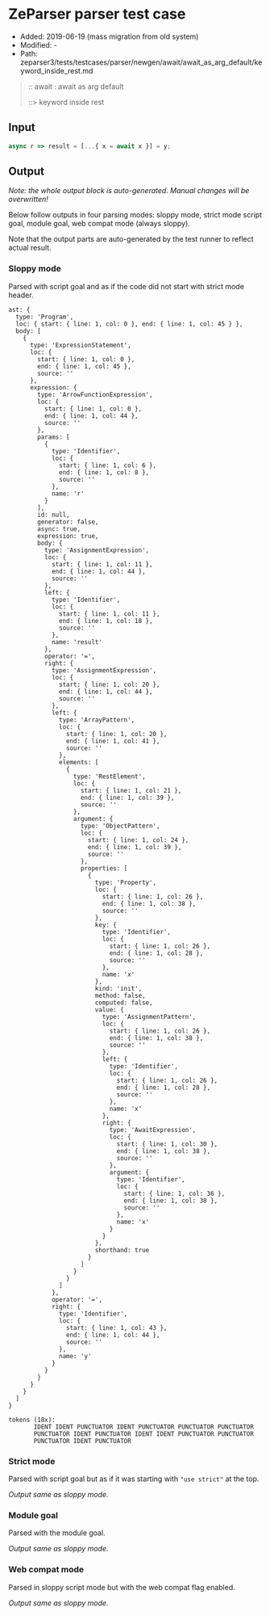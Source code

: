 # ZeParser parser test case

- Added: 2019-06-19 (mass migration from old system)
- Modified: -
- Path: zeparser3/tests/testcases/parser/newgen/await/await_as_arg_default/keyword_inside_rest.md

> :: await : await as arg default
>
> ::> keyword inside rest

## Input

`````js
async r => result = [...{ x = await x }] = y;
`````

## Output

_Note: the whole output block is auto-generated. Manual changes will be overwritten!_

Below follow outputs in four parsing modes: sloppy mode, strict mode script goal, module goal, web compat mode (always sloppy).

Note that the output parts are auto-generated by the test runner to reflect actual result.

### Sloppy mode

Parsed with script goal and as if the code did not start with strict mode header.

`````
ast: {
  type: 'Program',
  loc: { start: { line: 1, col: 0 }, end: { line: 1, col: 45 } },
  body: [
    {
      type: 'ExpressionStatement',
      loc: {
        start: { line: 1, col: 0 },
        end: { line: 1, col: 45 },
        source: ''
      },
      expression: {
        type: 'ArrowFunctionExpression',
        loc: {
          start: { line: 1, col: 0 },
          end: { line: 1, col: 44 },
          source: ''
        },
        params: [
          {
            type: 'Identifier',
            loc: {
              start: { line: 1, col: 6 },
              end: { line: 1, col: 8 },
              source: ''
            },
            name: 'r'
          }
        ],
        id: null,
        generator: false,
        async: true,
        expression: true,
        body: {
          type: 'AssignmentExpression',
          loc: {
            start: { line: 1, col: 11 },
            end: { line: 1, col: 44 },
            source: ''
          },
          left: {
            type: 'Identifier',
            loc: {
              start: { line: 1, col: 11 },
              end: { line: 1, col: 18 },
              source: ''
            },
            name: 'result'
          },
          operator: '=',
          right: {
            type: 'AssignmentExpression',
            loc: {
              start: { line: 1, col: 20 },
              end: { line: 1, col: 44 },
              source: ''
            },
            left: {
              type: 'ArrayPattern',
              loc: {
                start: { line: 1, col: 20 },
                end: { line: 1, col: 41 },
                source: ''
              },
              elements: [
                {
                  type: 'RestElement',
                  loc: {
                    start: { line: 1, col: 21 },
                    end: { line: 1, col: 39 },
                    source: ''
                  },
                  argument: {
                    type: 'ObjectPattern',
                    loc: {
                      start: { line: 1, col: 24 },
                      end: { line: 1, col: 39 },
                      source: ''
                    },
                    properties: [
                      {
                        type: 'Property',
                        loc: {
                          start: { line: 1, col: 26 },
                          end: { line: 1, col: 38 },
                          source: ''
                        },
                        key: {
                          type: 'Identifier',
                          loc: {
                            start: { line: 1, col: 26 },
                            end: { line: 1, col: 28 },
                            source: ''
                          },
                          name: 'x'
                        },
                        kind: 'init',
                        method: false,
                        computed: false,
                        value: {
                          type: 'AssignmentPattern',
                          loc: {
                            start: { line: 1, col: 26 },
                            end: { line: 1, col: 38 },
                            source: ''
                          },
                          left: {
                            type: 'Identifier',
                            loc: {
                              start: { line: 1, col: 26 },
                              end: { line: 1, col: 28 },
                              source: ''
                            },
                            name: 'x'
                          },
                          right: {
                            type: 'AwaitExpression',
                            loc: {
                              start: { line: 1, col: 30 },
                              end: { line: 1, col: 38 },
                              source: ''
                            },
                            argument: {
                              type: 'Identifier',
                              loc: {
                                start: { line: 1, col: 36 },
                                end: { line: 1, col: 38 },
                                source: ''
                              },
                              name: 'x'
                            }
                          }
                        },
                        shorthand: true
                      }
                    ]
                  }
                }
              ]
            },
            operator: '=',
            right: {
              type: 'Identifier',
              loc: {
                start: { line: 1, col: 43 },
                end: { line: 1, col: 44 },
                source: ''
              },
              name: 'y'
            }
          }
        }
      }
    }
  ]
}

tokens (18x):
       IDENT IDENT PUNCTUATOR IDENT PUNCTUATOR PUNCTUATOR PUNCTUATOR
       PUNCTUATOR IDENT PUNCTUATOR IDENT IDENT PUNCTUATOR PUNCTUATOR
       PUNCTUATOR IDENT PUNCTUATOR
`````

### Strict mode

Parsed with script goal but as if it was starting with `"use strict"` at the top.

_Output same as sloppy mode._

### Module goal

Parsed with the module goal.

_Output same as sloppy mode._

### Web compat mode

Parsed in sloppy script mode but with the web compat flag enabled.

_Output same as sloppy mode._
